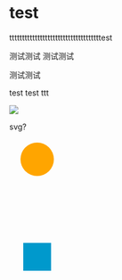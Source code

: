 # test


ttttttttttttttttttttttttttttttttttttest


测试测试
测试测试

测试测试

test
test
ttt


<script>
console.log(1)
</script>

<a href='google.com'><img src='http://svg.tutorial.aptico.de/grafik_svg/dummy3.svg' /></a>


svg? 
<svg width="500" height="350">
  <circle id="orange-circle" r="30" cx="50" cy="50" fill="orange" />
  <rect id="blue-rectangle" width="50" height="50" x="25" y="200" fill="#0099cc"></rect>
  
  <animate 
           xlink:href="#orange-circle"
           attributeName="cx"
           from="50"
           to="450" 
           dur="5s"
           begin="0s"
           repeatCount="2"
           fill="freeze" 
           id="circ-anim"/>
  
  <animate 
           xlink:href="#blue-rectangle"
           attributeName="x" 
           from="50"
           to="425" 
           dur="5s"
           begin="0s"
           repeatCount="indefinite"
           fill="freeze" 
           id="rect-anim"/>
  
</svg>

